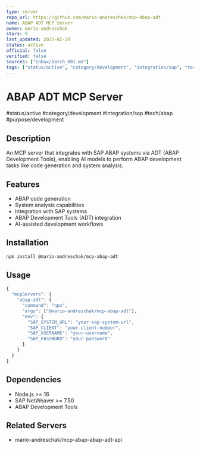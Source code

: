 ```yaml
---
type: server
repo_url: https://github.com/mario-andreschak/mcp-abap-adt
name: ABAP ADT MCP Server
owner: mario-andreschak
stars: 0
last_updated: 2025-02-20
status: active
official: false
verified: false
sources: ["inbox/batch_001.md"]
tags: ["status/active", "category/development", "integration/sap", "tech/abap", "purpose/development"]
---
```


# ABAP ADT MCP Server

#status/active #category/development #integration/sap #tech/abap #purpose/development

## Description

An MCP server that integrates with SAP ABAP systems via ADT (ABAP Development Tools), enabling AI models to perform ABAP development tasks like code generation and system analysis.

## Features

- ABAP code generation
- System analysis capabilities
- Integration with SAP systems
- ABAP Development Tools (ADT) integration
- AI-assisted development workflows

## Installation

```bash
npm install @mario-andreschak/mcp-abap-adt
```

## Usage

```javascript
{
  "mcpServers": {
    "abap-adt": {
      "command": "npx",
      "args": ["@mario-andreschak/mcp-abap-adt"],
      "env": {
        "SAP_SYSTEM_URL": "your-sap-system-url",
        "SAP_CLIENT": "your-client-number",
        "SAP_USERNAME": "your-username",
        "SAP_PASSWORD": "your-password"
      }
    }
  }
}
```

## Dependencies

- Node.js >= 16
- SAP NetWeaver >= 7.50
- ABAP Development Tools

## Related Servers

- mario-andreschak/mcp-abap-abap-adt-api